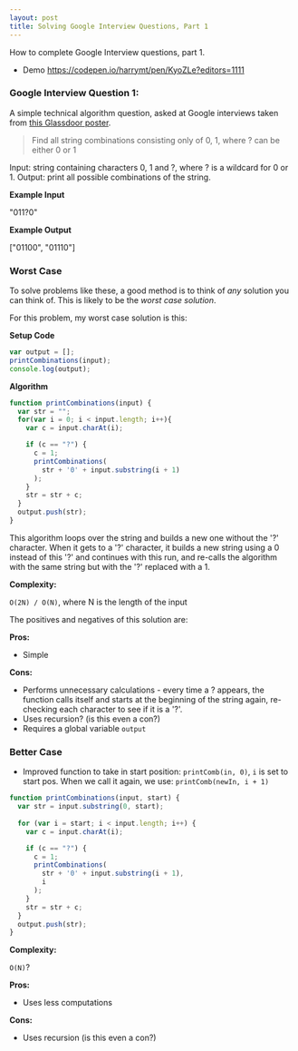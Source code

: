 ```yaml
---
layout: post
title: Solving Google Interview Questions, Part 1
---
```


<div class="message">
How to complete Google Interview questions, part 1.
</div>

- Demo https://codepen.io/harrymt/pen/KyoZLe?editors=1111

### Google Interview Question 1:

A simple technical algorithm question, asked at Google interviews taken from [this Glassdoor poster](https://www.glassdoor.co.uk/Interview/Google-Interview-RVW6328338.htm).

> Find all string combinations consisting only of 0, 1, where ? can be either 0 or 1

Input: string containing characters 0, 1 and ?, where ? is a wildcard for 0 or 1.
Output: print all possible combinations of the string.

**Example Input**

"011?0"

**Example Output**

["01100", "01110"]

### Worst Case

To solve problems like these, a good method is to think of *any* solution you can think of. This is likely to be the *worst case solution*.

For this problem, my worst case solution is this:

**Setup Code**
```javascript
var output = [];
printCombinations(input);
console.log(output);
```

**Algorithm**
```javascript
function printCombinations(input) {
  var str = "";
  for(var i = 0; i < input.length; i++){
    var c = input.charAt(i);

    if (c == "?") {
      c = 1;
      printCombinations(
        str + '0' + input.substring(i + 1)
      );
    }
    str = str + c;
  }
  output.push(str);
}
```

This algorithm loops over the string and builds a new one without the '?' character. 
When it gets to a '?' character, it builds a new string using a 0 instead of this '?' and continues with this run, and re-calls the algorithm with the same string but with the '?' replaced with a 1.

**Complexity:**

`O(2N) / O(N)`, where N is the length of the input

The positives and negatives of this solution are:

**Pros:**
- Simple

**Cons:**
- Performs unnecessary calculations - every time a ? appears, the function calls itself and starts at the beginning of the string again, re-checking each character to see if it is a '?'.
- Uses recursion? (is this even a con?)
- Requires a global variable `output`

### Better Case

- Improved function to take in start position: `printComb(in, 0)`, `i` is set to start pos. When we call it again, we use: `printComb(newIn, i + 1)`


```javascript
function printCombinations(input, start) {
  var str = input.substring(0, start);
  
  for (var i = start; i < input.length; i++) {
    var c = input.charAt(i);

    if (c == "?") {
      c = 1;
      printCombinations(
        str + '0' + input.substring(i + 1),
        i
      );
    }
    str = str + c;
  }
  output.push(str);
}
```

**Complexity:**

`O(N)`?

**Pros:**
- Uses less computations

**Cons:**
- Uses recursion (is this even a con?)
